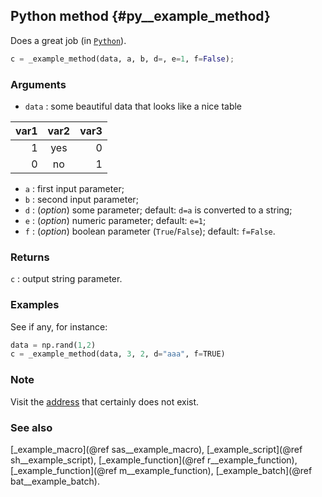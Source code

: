 ## Python method {#py__example_method}
Does a great job (in [`Python`](https://www.python.org/)).

~~~py
c = _example_method(data, a, b, d=, e=1, f=False);
~~~

### Arguments
* `data` : some beautiful data that looks like a nice table

 var1 | var2 | var3 
-----:|:----:|----:
1     |  yes | 0
0     |  no  | 1

* `a` : first input parameter;
* `b` : second input parameter;
* `d` : (_option_) some parameter; default: `d=a` is converted to a string;
* `e` : (_option_) numeric parameter; default: `e=1`;
* `f` : (_option_) boolean parameter (`True`/`False`); default: `f=False`.

### Returns
`c` : output string parameter.

### Examples
See if any, for instance:

~~~py
data = np.rand(1,2)
c = _example_method(data, 3, 2, d="aaa", f=TRUE)
~~~

### Note
Visit the [address](http://www.some_method.html) that certainly does not exist.

### See also
[_example_macro](@ref sas__example_macro), [_example_script](@ref sh__example_script), 
[_example_function](@ref r__example_function), [_example_function](@ref m__example_function), 
[_example_batch](@ref bat__example_batch).
